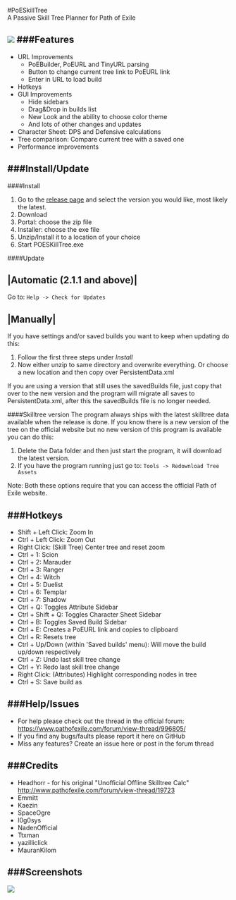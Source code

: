 #PoESkillTree    
A Passive Skill Tree Planner for Path of Exile

![](https://cloud.githubusercontent.com/assets/381657/5123351/e9985f18-70aa-11e4-9cc7-250bade5f481.png)
###Features
---
* URL Improvements
  * PoEBuilder, PoEURL and TinyURL parsing
  * Button to change current tree link to PoEURL link
  * Enter in URL to load build
* Hotkeys
* GUI Improvements
  * Hide sidebars
  * Drag&Drop in builds list
  * New Look and the ability to choose color theme
  * And lots of other changes and updates
* Character Sheet: DPS and Defensive calculations
* Tree comparison: Compare current tree with a saved one
* Performance improvements

###Install/Update
---
####Install
1. Go to the [release page](https://github.com/EmmittJ/PoESkillTree/releases) and select the version you would like, most likely the latest.
2. Download
  1. Portal: choose the zip file
  2. Installer: choose the exe file
3. Unzip/Install it to a location of your choice
4. Start POESKillTree.exe

####Update

|Automatic (2.1.1 and above)|
---
Go to: ```Help -> Check for Updates```

|Manually|
---
If you have settings and/or saved builds you want to keep when updating do this:

1. Follow the first three steps under *Install*
2. Now either unzip to same directory and overwrite everything. Or choose a new location and then copy over PersistentData.xml

If you are using a version that still uses the savedBuilds file, just copy that over to the new version and the program will migrate all saves to PersistentData.xml, after this the savedBuilds file is no longer needed.

####Skilltree version
The program always ships with the latest skilltree data available when the release is done. If you know there is a new version of the tree on the official website but no new version of this program is available you can do this:

1. Delete the Data folder and then just start the program, it will download the latest version.
2. If you have the program running just go to: ```Tools -> Redownload Tree Assets```

Note: Both these options require that you can access the official Path of Exile website.

###Hotkeys
---
* Shift + Left Click: Zoom In
* Ctrl + Left Click: Zoom Out
* Right Click: (Skill Tree) Center tree and reset zoom
* Ctrl + 1: Scion
* Ctrl + 2: Marauder
* Ctrl + 3: Ranger
* Ctrl + 4: Witch 
* Ctrl + 5: Duelist
* Ctrl + 6: Templar
* Ctrl + 7: Shadow
* Ctrl + Q: Toggles Attribute Sidebar
* Ctrl + Shift + Q: Toggles Character Sheet Sidebar
* Ctrl + B: Toggles Saved Build Sidebar
* Ctrl + E: Creates a PoEURL link and copies to clipboard
* Ctrl + R: Resets tree
* Ctrl + Up/Down (within 'Saved builds' menu): Will move the build up/down respectively
* Ctrl + Z: Undo last skill tree change
* Ctrl + Y: Redo last skill tree change
* Right Click: (Attributes) Highlight corresponding nodes in tree
* Ctrl + S: Save build as

###Help/Issues
---
* For help please check out the thread in the official forum: https://www.pathofexile.com/forum/view-thread/996805/
* If you find any bugs/faults please report it here on GitHub
* Miss any features? Create an issue here or post in the forum thread

###Credits
---
* Headhorr - for his original "Unofficial Offline Skilltree Calc" http://www.pathofexile.com/forum/view-thread/19723
* Emmitt
* Kaezin
* SpaceOgre
* l0g0sys
* NadenOfficial
* Ttxman
* yazilliclick
* MauranKilom

###Screenshots
---
![](https://cloud.githubusercontent.com/assets/381657/5124182/64ca624a-70b4-11e4-9a8e-f63323c8dea3.png)
